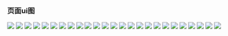 ### 页面ui图

![](../static/discount/1.png)
![](../static/discount/2.png)
![](../static/discount/3.png)
![](../static/discount/4.png)
![](../static/discount/5.png)
![](../static/discount/6.png)
![](../static/discount/7.png)
![](../static/discount/8.png)
![](../static/discount/9.png)
![](../static/discount/10.png)
![](../static/discount/11.png)
![](../static/discount/12.png)
![](../static/discount/13.png)
![](../static/discount/14.png)
![](../static/discount/15.png)
![](../static/discount/16.png)
![](../static/discount/17.png)
![](../static/discount/18.png)
![](../static/discount/19.png)
![](../static/discount/20.png)
![](../static/discount/21.png)
![](../static/discount/22.png)
![](../static/discount/23.png)
![](../static/discount/24.png)
![](../static/discount/25.png)
